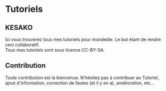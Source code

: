 # Tutoriels

## KESAKO
Ici vous trouverez tous mes tutoriels pour mondedie. Le but étant de rendre ceci collaboratif.  
Tous mes tutoriels sont sous licence CC-BY-SA.

## Contribution
Toute contribution est la bienvenue.
N'hésitez pas à contribuer au Tutoriel, ajout d'information, correction de fautes (et il y en a), amélioration, etc...
